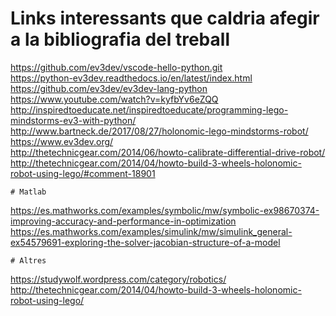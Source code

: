 # Links interessants que caldria afegir a la bibliografia del treball
https://github.com/ev3dev/vscode-hello-python.git <br/>
https://python-ev3dev.readthedocs.io/en/latest/index.html <br/>
https://github.com/ev3dev/ev3dev-lang-python <br/>
https://www.youtube.com/watch?v=kyfbYv6eZQQ <br/>
http://inspiredtoeducate.net/inspiredtoeducate/programming-lego-mindstorms-ev3-with-python/ <br/>
http://www.bartneck.de/2017/08/27/holonomic-lego-mindstorms-robot/ <br/>
https://www.ev3dev.org/ <br/>
http://thetechnicgear.com/2014/06/howto-calibrate-differential-drive-robot/ <br/>
http://thetechnicgear.com/2014/04/howto-build-3-wheels-holonomic-robot-using-lego/#comment-18901 <br/>
 
    # Matlab
https://es.mathworks.com/examples/symbolic/mw/symbolic-ex98670374-improving-accuracy-and-performance-in-optimization <br/>
https://es.mathworks.com/examples/simulink/mw/simulink_general-ex54579691-exploring-the-solver-jacobian-structure-of-a-model <br/>


    # Altres
https://studywolf.wordpress.com/category/robotics/
http://thetechnicgear.com/2014/04/howto-build-3-wheels-holonomic-robot-using-lego/

